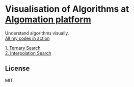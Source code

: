 Visualisation of Algorithms at [Algomation platform](http://www.algomation.com)
==========

Understand algorithms visually.  
[All my codes in action](http://www.algomation.com/useralgorithms?userid=587f6fcd0f75c30400c89bdc)  

[1. Ternary Search](http://www.algomation.com/player?algorithm=587f7334d1de020400ddc0cf)  
[2. Interpolation Search](http://www.algomation.com/player?algorithm=587f7bcad1de020400ddc0e2)

License
----------------
MIT

